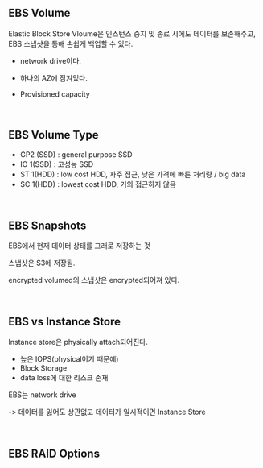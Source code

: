 ## EBS Volume

Elastic Block Store Vloume은 인스턴스 중지 및 종료 시에도 데이터를 보존해주고, EBS 스냅샷을 통해 손쉽게 백업할 수 있다.

+ network drive이다.

+ 하나의 AZ에 잠겨있다.
+ Provisioned capacity

<br>

## EBS Volume Type

+ GP2 (SSD) : general purpose SSD 
+ IO 1(SSD) : 고성능 SSD
+ ST 1(HDD) : low cost HDD, 자주 접근, 낮은 가격에 빠른 처리량 / big data
+ SC 1(HDD) : lowest cost HDD, 거의 접근하지 않음

<br>

## EBS Snapshots

EBS에서 현재 데이터 상태를 그래로 저장하는 것

스냅샷은 S3에 저장됨.

encrypted volumed의 스냅샷은 encrypted되어져 있다.

<br>

## EBS vs Instance Store

Instance store은 physically attach되어진다.

+ 높은 IOPS(physical이기 때문에)
+ Block Storage
+ data loss에 대한 리스크 존재

EBS는 network drive 

-> 데이터를 잃어도 상관없고 데이터가 일시적이면 Instance Store

<br>

## EBS RAID Options



















